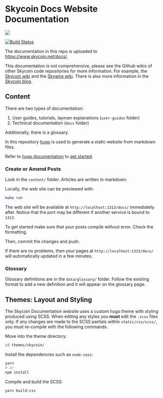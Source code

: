 # Skycoin Docs Website Documentation

![](https://user-images.githubusercontent.com/26845312/32426705-d95cb988-c281-11e7-9463-a3fce8076a72.png)

[![Build Status](https://travis-ci.org/skycoin/docs.svg?branch=master)](https://travis-ci.org/skycoin/docs)

The documentation in this repo is uploaded to https://www.skycoin.net/docs/.

This documentation is not comprehensive, please see the Github wikis of other Skycoin code repositories for more information.
For example, the [Skycoin wiki](https://github.com/skycoin/skycoin/wiki) and the [Skywire wiki](https://github.com/skycoin/skywire/wiki).
There is also more information in the [Skycoin blog](https://www.skycoin.net/blog/).

## Content

There are two types of documentation:

1. User guides, tutorials, layman explanations (`user-guides` folder)
2. Technical documentation (`docs` folder)

Additionally, there is a glossary.

In this repository [hugo](https://gohugo.io/) is used to generate a static website from markdown files.

Refer to [hugo documentation](https://gohugo.io) to [get started](https://gohugo.io/getting-started/quick-start/).

### Create or Amend Posts

Look in the `content/` folder.  Articles are written in markdown.

Locally, the web site can be previewed with:

```sh
make run
```

The web site will be available at `http://localhost:1313/docs/` immediately after. Notice that the port may be different if another service is bound to `1313`.

To get started make sure that your posts compile without error. Check the formatting.

Then, commit the changes and push.

If there are no problems, then your pages at `http://localhost:1313/docs/` will automatically updated in a few minutes.

### Glossary

Glossary definitions are in the `data/glossary/` folder. Follow the existing format to add a new definition and it will
appear on the glossary page.

## Themes: Layout and Styling

The Skycoin Documentation website uses a custom hugo theme with styling produced using SCSS.
When editing any styles you **must** edit the `.scss` files only.
If any changes are made to the SCSS partials within `static/css/scss/`,
you must re-compile with the following commands.

Move into the theme directory:

```sh
cd themes/skycoin/
```

Install the dependencies such as `node-sass`:

```sh
yarn
# or
npm install
```

Compile and build the SCSS:

```sh
yarn build:css
```
